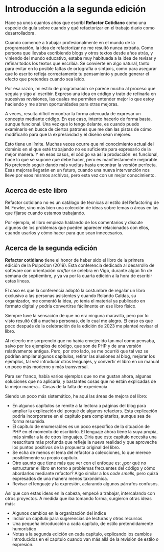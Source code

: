 # Introducción a la segunda edición

Hace ya unos cuantos años que escribí **Refactor Cotidiano** como una especie de guía sobre cuando y qué refactorizar en el trabajo diario como desarrolladora.

Cuando comencé a trabajar profesionalmente en el mundo de la programación, la idea de refactorizar no me resultó nunca extraña. Como persona que llevaba escribiendo blogs y otros textos desde años atrás, y viniendo del mundo educativo, estaba muy habituada a la idea de revisar y refinar todos los textos que escribía. Se convierte en algo natural, tanto para evitar en lo posible faltas de ortografía o sintaxis, como para asegurar que lo escrito refleja correctamente tu pensamiento y puede generar el efecto que pretendes cuando sea leído.

Por esa razón, mi estilo de programación se parece mucho al proceso que seguía y sigo al escribir. Expreso una idea en código y trato de refinarla en sucesivas revisiones, las cuales me permiten entender mejor lo que estoy haciendo y me abren oportunidades para otras mejoras.

A veces, resulta difícil encontrar la forma adecuada de expresar un concepto mediante código. En ese caso, intento hacerlo de forma basta, aunque funcional. Una vez que lo tengo delante, es cuando puedo examinarlo en busca de ciertos patrones que me dan las pistas de cómo modificarlo para que la expresividad y el diseño sean mejores.

Esto tiene un límite. Muchas veces ocurre que mi conocimiento actual del dominio en el que esté trabajando no es suficiente para expresarlo de la mejor manera. Y en esos casos, el código va así a producción: es funcional, hace lo que se supone que debe hacer, pero es manifiestamente mejorable. No pretendo seguir dando más vueltas hasta encontrar la versión perfecta. Esas mejoras llegarán en un futuro, cuando una nueva intervención nos lleve por esos mismos archivos, pero esta vez con un mejor conocimiento.

## Acerca de este libro

Refactor cotidiano no es un catálogo de técnicas al estilo del Refactoring de M. Fowler, sino más bien una colección de ideas sobre temas o áreas en las que fijarse cuando estamos trabajando. 

Por ejemplo, el libro empieza hablando de los comentarios y discute algunos de los problemas que pueden aparecer relacionados con ellos, cuando usarlos y cómo hacer para que sean innecesarios.

## Acerca de la segunda edición

**Refactor cotidiano** tiene el honor de haber sido el libro de la primera edición de la PulpoCon (2019). Esta conferencia dedicada al desarrollo de software con orientación _crafter_ se celebra en Vigo, durante algún fin de semana de septiembre, y ya va por la cuarta edición a la hora de escribir estas líneas. 

El caso es que la conferencia adoptó la costumbre de regalar un libro exclusivo a las personas asistentes y cuando Rolando Caldas, su organizador, me comentó la idea, yo tenía el material ya publicado en formato digital y podría convertirse fácilmente en ese libro físico.

Siempre tuve la sensación de que no era ninguna maravilla, pero por lo visto resultó útil a muchas personas, de lo cual me alegro. El caso es que poco después de la celebración de la edición de 2023 me planteé revisar el libro.

Al releerlo me sorprendió que no había envejecido tan mal como pensaba, salvo por los ejemplos de código, que son de PHP y de una versión relativamente antigua. Pero, por otro lado, se me ocurrió que tal vez se podrían ampliar algunos capítulos, retirar las alusiones al blog, mejorar los ejemplos, tal vez introducir otros lenguajes, y convertir el libro en un manual un poco más moderno y más transversal.

Para ser franco, había varios ejemplos que no me gustan ahora, algunas soluciones que no aplicaría, y bastantes cosas que no están explicadas de la mejor manera... Cosas de la falta de experiencia.

Siendo un poco más sistemático, he aquí las áreas de mejora del libro:

* En algunos capítulos se remite a la lectora a páginas del blog para ampliar la explicación del porqué de algunos refactors. Esta explicación podría incorporarse en el capítulo para completarlos, aunque sea de forma resumida.
* El capítulo de enumerables es un poco específico de la situación de PHP en el momento de escribirlo. El lenguaje ahora tiene la suya propia, más similar a la de otros lenguajes. Diría que este capítulo necesita una reescritura más profunda que refleje la nueva realidad y que aproveche los puntos positivos de la propuesta original del libro.
* Se echa de menos el tema del refactor a colecciones, lo que merece posiblemente su propio capítulo.
* Otro asunto que tiene más que ver con el enfoque es: ¿por qué no estructurar el libro en torno a problemas frecuentes del código y cómo abordarlos mediante refactor? Algo similar a los _code smells_, pero quizá expresados de una manera menos taxonómica.
* Revisar el lenguaje y la expresión, aclarando algunos párrafos confusos.

Así que con estas ideas en la cabeza, empecé a trabajar, intercalando con otros proyectos. A medida que iba tomando forma, surgieron otras ideas más:

* Algunos cambios en la organización del índice
* Incluir un capítulo para sugerencias de lecturas y otros recursos
* Una pequeña introducción a cada capítulo, de estilo pretendidamente humorístico
* Notas a la segunda edición en cada capítulo, explicando los cambios introducidos en el capítulo cuando van más allá de la revisión de estilo o expresión.

